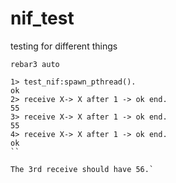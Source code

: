 # nif_test
testing for different things

```
rebar3 auto

1> test_nif:spawn_pthread().
ok
2> receive X-> X after 1 -> ok end.
55
3> receive X-> X after 1 -> ok end.
55
4> receive X-> X after 1 -> ok end.
ok
``

The 3rd receive should have 56.`
